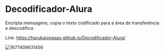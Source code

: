 # Decodificador-Alura

Encripta mensagens, copia o texto codificado para a área de transferência e descodifica.

Link: https://harukaionasao.github.io/Decodificador-Alura/

![1677409631456](https://user-images.githubusercontent.com/95101635/221406764-e2cdf044-15e2-47da-b917-c332ac43e073.png)


